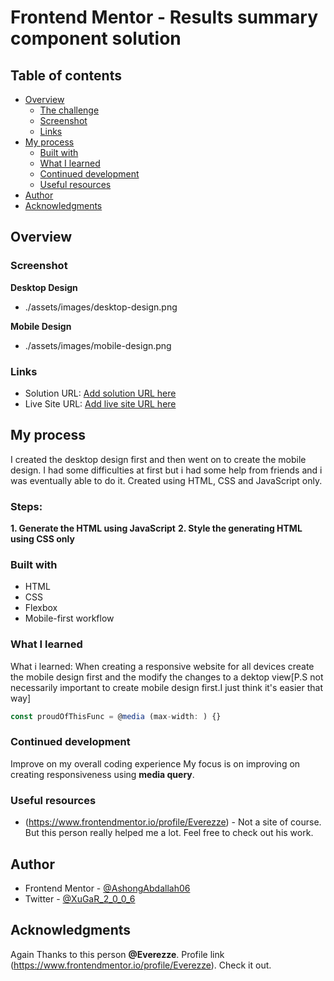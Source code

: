 # Frontend Mentor - Results summary component solution

## Table of contents

- [Overview](#overview)
  - [The challenge](#the-challenge)
  - [Screenshot](#screenshot)
  - [Links](#links)
- [My process](#my-process)
  - [Built with](#built-with)
  - [What I learned](#what-i-learned)
  - [Continued development](#continued-development)
  - [Useful resources](#useful-resources)
- [Author](#author)
- [Acknowledgments](#acknowledgments)


## Overview

### Screenshot
**Desktop Design**
- ./assets/images/desktop-design.png

**Mobile Design**
- ./assets/images/mobile-design.png

### Links

- Solution URL: [Add solution URL here](https://www.frontendmentor.io/solutions/results-summary-component-GIZz3QVAiq)
- Live Site URL: [Add live site URL here](https://main-results-summary-component.netlify.app)

## My process
I created the desktop design first and then went on to create the mobile design. I had some difficulties at first but i had some help from friends and i was eventually able to do it. Created using HTML, CSS and JavaScript only.
### Steps:
  **1. Generate the HTML using JavaScript**
    **2. Style the generating HTML using CSS only** 

### Built with

- HTML
- CSS
- Flexbox
- Mobile-first workflow

### What I learned
What i learned: When creating a responsive website for all devices create the mobile design first and the modify the changes to a dektop view[P.S not necessarily important to create mobile design first.I just think it's easier that way] 

```js
const proudOfThisFunc = @media (max-width: ) {}
```


### Continued development
Improve on my overall coding experience
My focus is on improving on creating responsiveness using **media query**.


### Useful resources

- (https://www.frontendmentor.io/profile/Everezze) - Not a site of course. But this person really helped me a lot. Feel free to check out his work.

## Author

<!-- - Website - [Add your name here](https://www.your-site.com) -->
- Frontend Mentor - [@AshongAbdallah06](https://www.frontendmentor.io/profile/AshongAbdallah06)
- Twitter - [@XuGaR_2_0_0_6](https://www.twitter.com/XuGaR_2_0_0_6)


## Acknowledgments
Again Thanks to this person **@Everezze**. Profile link (https://www.frontendmentor.io/profile/Everezze). Check it out.